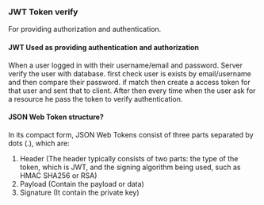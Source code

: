 ### JWT Token verify

For providing authorization and authentication.

#### JWT Used as providing authentication and authorization

When a user logged in with their username/email and password. Server verify the user with database. first check user is exists by email/username and then compare their password. if match then create a access token for that user and sent that to client. After then every time when the user ask for a resource he pass the token to verify authentication.

#### JSON Web Token structure?

In its compact form, JSON Web Tokens consist of three parts separated by dots (.), which are:

1. Header (The header typically consists of two parts: the type of the token, which is JWT, and the signing algorithm being used, such as HMAC SHA256 or RSA)
2. Payload (Contain the payload or data)
3. Signature (It contain the private key)
